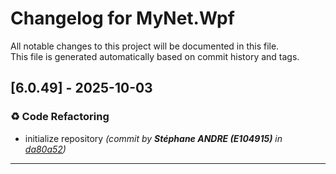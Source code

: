 # Changelog for MyNet.Wpf

All notable changes to this project will be documented in this file.  
This file is generated automatically based on commit history and tags.




## [6.0.49] - 2025-10-03


### ♻️ Code Refactoring

- initialize repository *(commit by **Stéphane ANDRE (E104915)** in [da80a52](https://github.com/sandre58/MyWpf/commit/da80a52c3a21661f5efd8bef384dcc196078087f))*











---
